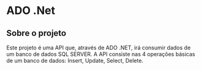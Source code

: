 # ADO .Net

## Sobre o projeto

Este projeto é uma API que, através de ADO .NET, irá consumir dados de um banco de dados SQL SERVER. A API consiste nas 4 operações básicas de um banco de dados: Insert, Update, Select, Delete.


